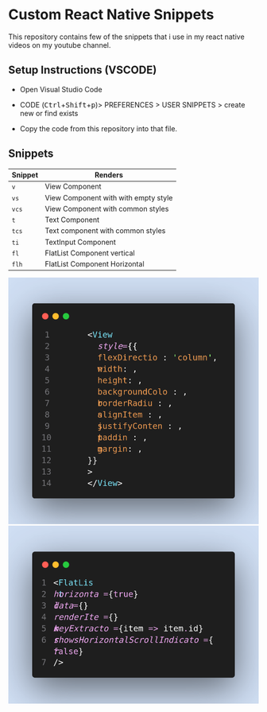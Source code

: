 # Custom React Native Snippets

This repository contains few of the snippets that i use in my react native videos on my youtube channel.

## Setup Instructions (VSCODE)

- Open Visual Studio Code

- CODE (<kbd>Ctrl</kbd>+<kbd>Shift</kbd>+<kbd>p</kbd>)> PREFERENCES > USER SNIPPETS > create new or find exists

- Copy the code from this repository into that file.

## Snippets

| Snippet | Renders                              |
| ------- | ------------------------------------ |
| `v`     | View Component                       |
| `vs`    | View Component with with empty style |
| `vcs`   | View Component with common styles    |
| `t`     | Text Component                       |
| `tcs`   | Text component with common styles    |
| `ti`    | TextInput Component                  |
| `fl`    | FlatList Component vertical          |
| `flh`   | FlatList Component Horizontal        |

![view](img/viewsnip.png)
![flatList](img/flatlisthorizontal.png)